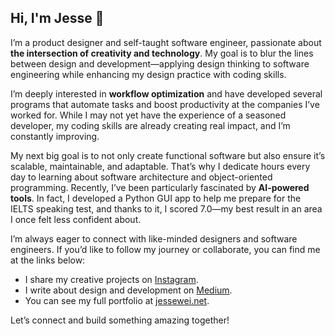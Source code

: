 ## Hi, I'm Jesse :wave:

I’m a product designer and self-taught software engineer, passionate about **the intersection of creativity and technology**. My goal is to blur the lines between design and development—applying design thinking to software engineering while enhancing my design practice with coding skills.  

I’m deeply interested in **workflow optimization** and have developed several programs that automate tasks and boost productivity at the companies I’ve worked for. While I may not yet have the experience of a seasoned developer, my coding skills are already creating real impact, and I’m constantly improving.  

My next big goal is to not only create functional software but also ensure it’s scalable, maintainable, and adaptable. That’s why I dedicate hours every day to learning about software architecture and object-oriented programming. Recently, I’ve been particularly fascinated by **AI-powered tools**. In fact, I developed a Python GUI app to help me prepare for the IELTS speaking test, and thanks to it, I scored 7.0—my best result in an area I once felt less confident about.  

I’m always eager to connect with like-minded designers and software engineers. If you’d like to follow my journey or collaborate, you can find me at the links below:

- I share my creative projects on [Instagram](https://www.instagram.com/mrjwei).
- I write about design and development on [Medium](https://medium.com/@jessewei).
- You can see my full portfolio at [jessewei.net](https://www.jessewei.net/).  

Let’s connect and build something amazing together!
